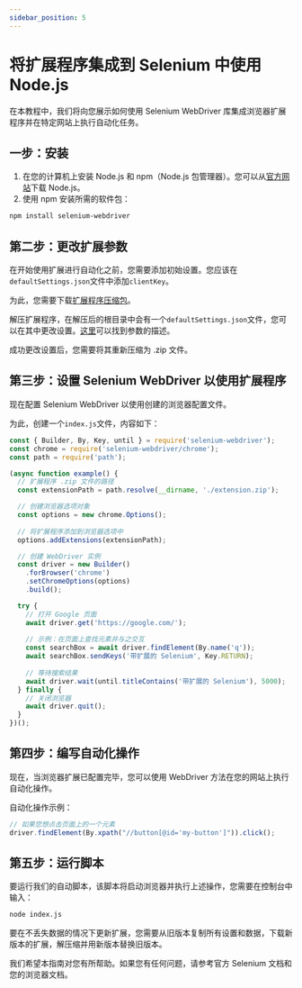 ```yaml
---
sidebar_position: 5
---
```

# 将扩展程序集成到 Selenium 中使用 Node.js
在本教程中，我们将向您展示如何使用 Selenium WebDriver 库集成浏览器扩展程序并在特定网站上执行自动化任务。
## 一步：安装
1. 在您的计算机上安装 Node.js 和 npm（Node.js 包管理器）。您可以从[官方网站](https://nodejs.org/)下载 Node.js。
1. 使用 npm 安装所需的软件包：
``` bash
npm install selenium-webdriver
```
## 第二步：更改扩展参数
在开始使用扩展进行自动化之前，您需要添加初始设置。您应该在`defaultSettings.json`文件中添加`clientKey`。

为此，您需要下载[扩展程序压缩包](extension-main.md)。

解压扩展程序，在解压后的根目录中会有一个`defaultSettings.json`文件，您可以在其中更改设置。[这里](ext-settings.md)可以找到参数的描述。

成功更改设置后，您需要将其重新压缩为 .zip 文件。
## 第三步：设置 Selenium WebDriver 以使用扩展程序
现在配置 Selenium WebDriver 以使用创建的浏览器配置文件。

为此，创建一个`index.js`文件，内容如下：
``` js
const { Builder, By, Key, until } = require('selenium-webdriver');
const chrome = require('selenium-webdriver/chrome');
const path = require('path');

(async function example() {
  // 扩展程序 .zip 文件的路径
  const extensionPath = path.resolve(__dirname, './extension.zip');

  // 创建浏览器选项对象
  const options = new chrome.Options();
  
  // 将扩展程序添加到浏览器选项中
  options.addExtensions(extensionPath);

  // 创建 WebDriver 实例
  const driver = new Builder()
    .forBrowser('chrome')
    .setChromeOptions(options)
    .build();

  try {
    // 打开 Google 页面
    await driver.get('https://google.com/');
    
    // 示例：在页面上查找元素并与之交互
    const searchBox = await driver.findElement(By.name('q'));
    await searchBox.sendKeys('带扩展的 Selenium', Key.RETURN);
    
    // 等待搜索结果
    await driver.wait(until.titleContains('带扩展的 Selenium'), 5000);
  } finally {
    // 关闭浏览器
    await driver.quit();
  }
})();
```
## 第四步：编写自动化操作
现在，当浏览器扩展已配置完毕，您可以使用 WebDriver 方法在您的网站上执行自动化操作。

自动化操作示例：
``` js
// 如果您想点击页面上的一个元素
driver.findElement(By.xpath("//button[@id='my-button']")).click();
```
## 第五步：运行脚本
要运行我们的自动脚本，该脚本将启动浏览器并执行上述操作，您需要在控制台中输入：
``` bash
node index.js
```

要在不丢失数据的情况下更新扩展，您需要从旧版本复制所有设置和数据，下载新版本的扩展，解压缩并用新版本替换旧版本。

我们希望本指南对您有所帮助。如果您有任何问题，请参考官方 Selenium 文档和您的浏览器文档。
